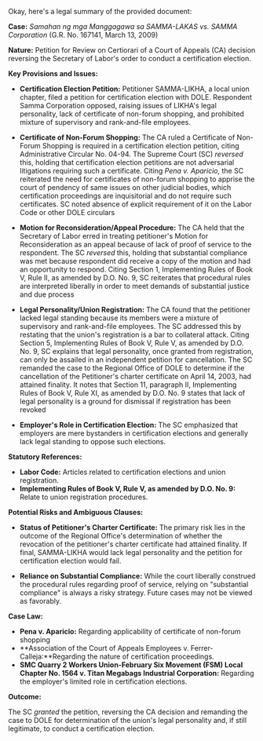 Okay, here's a legal summary of the provided document:

**Case:** *Samahan ng mga Manggagawa sa SAMMA-LAKAS vs. SAMMA Corporation* (G.R. No. 167141, March 13, 2009)

**Nature:** Petition for Review on Certiorari of a Court of Appeals (CA) decision reversing the Secretary of Labor's order to conduct a certification election.

**Key Provisions and Issues:**

*   **Certification Election Petition:**  Petitioner SAMMA-LIKHA, a local union chapter, filed a petition for certification election with DOLE. Respondent Samma Corporation opposed, raising issues of LIKHA's legal personality, lack of certificate of non-forum shopping, and prohibited mixture of supervisory and rank-and-file employees.

*   **Certificate of Non-Forum Shopping:** The CA ruled a Certificate of Non-Forum Shopping is required in a certification election petition, citing Administrative Circular No. 04-94. The Supreme Court (SC) *reversed* this, holding that certification election petitions are not adversarial litigations requiring such a certificate. Citing *Pena v. Aparicio,* the SC reiterated the need for certificates of non-forum shopping to apprise the court of pendency of same issues on other judicial bodies, which certification proceedings are inquisitorial and do not require such certificates. SC noted absence of explicit requirement of it on the Labor Code or other DOLE circulars

*   **Motion for Reconsideration/Appeal Procedure:** The CA held that the Secretary of Labor erred in treating petitioner's Motion for Reconsideration as an appeal because of lack of proof of service to the respondent. The SC *reversed* this, holding that substantial compliance was met because respondent did receive a copy of the motion and had an opportunity to respond. Citing Section 1, Implementing Rules of Book V, Rule II, as amended by D.O. No. 9, SC reiterates that procedural rules are interpreted liberally in order to meet demands of substantial justice and due process

*   **Legal Personality/Union Registration:** The CA found that the petitioner lacked legal standing because its members were a mixture of supervisory and rank-and-file employees. The SC addressed this by restating that the union's registration is a bar to collateral attack. Citing Section 5, Implementing Rules of Book V, Rule V, as amended by D.O. No. 9, SC explains that legal personality, once granted from registration, can only be assailed in an independent petition for cancellation. The SC remanded the case to the Regional Office of DOLE to determine if the cancellation of the Petitioner's charter certificate on April 14, 2003, had attained finality. It notes that Section 11, paragraph II, Implementing Rules of Book V, Rule XI, as amended by D.O. No. 9 states that lack of legal personality is a ground for dismissal if registration has been revoked

*   **Employer's Role in Certification Election:** The SC emphasized that employers are mere bystanders in certification elections and generally lack legal standing to oppose such elections.

**Statutory References:**

*   **Labor Code:** Articles related to certification elections and union registration.
*   **Implementing Rules of Book V, Rule V, as amended by D.O. No. 9:** Relate to union registration procedures.

**Potential Risks and Ambiguous Clauses:**

*   **Status of Petitioner's Charter Certificate:** The primary risk lies in the outcome of the Regional Office's determination of whether the revocation of the petitioner's charter certificate had attained finality. If final, SAMMA-LIKHA would lack legal personality and the petition for certification election would fail.

*   **Reliance on Substantial Compliance:** While the court liberally construed the procedural rules regarding proof of service, relying on "substantial compliance" is always a risky strategy. Future cases may not be viewed as favorably.

**Case Law:**

*   **Pena v. Aparicio:** Regarding applicability of certificate of non-forum shopping
*   **Association of the Court of Appeals Employees v. Ferrer-Calleja:**Regarding the nature of certification proceedings.
*   **SMC Quarry 2 Workers Union-February Six Movement (FSM) Local Chapter No. 1564 v. Titan Megabags Industrial Corporation:** Regarding the employer's limited role in certification elections.

**Outcome:**

The SC *granted* the petition, reversing the CA decision and remanding the case to DOLE for determination of the union's legal personality and, if still legitimate, to conduct a certification election.
